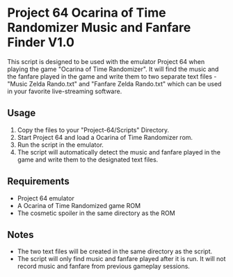 # Project 64 Ocarina of Time Randomizer Music and Fanfare Finder V1.0

This script is designed to be used with the emulator Project 64 when playing the game "Ocarina of Time Randomizer". It will find the music and the fanfare played in the game and write them to two separate text files - "Music Zelda Rando.txt" and "Fanfare Zelda Rando.txt" which can be used in your favorite live-streaming software.

## Usage

1. Copy the files to your "Project-64/Scripts" Directory.
2. Start Project 64 and load a Ocarina of Time Randomizer rom.
3. Run the script in the emulator.
4. The script will automatically detect the music and fanfare played in the game and write them to the designated text files.

## Requirements

- Project 64 emulator
- A Ocarina of Time Randomized game ROM
- The cosmetic spoiler in the same directory as the ROM

## Notes

- The two text files will be created in the same directory as the script.
- The script will only find music and fanfare played after it is run. It will not record music and fanfare from previous gameplay sessions.
